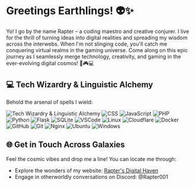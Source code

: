 # Greetings Earthlings! 👽✨

Yo! I go by the name Rapter – a coding maestro and creative conjurer. I live for the thrill of turning ideas into digital realities and spreading my wisdom across the interwebs. When I'm not slinging code, you'll catch me conquering virtual realms in the gaming universe. Come along on this epic journey as I seamlessly merge technology, creativity, and gaming in the ever-evolving digital cosmos! 🚀🎮💻

## 💻 Tech Wizardry & Linguistic Alchemy

Behold the arsenal of spells I wield:

![Tech Wizardry & Linguistic Alchemy](https://rapter.pages.dev/img/icons/html.svg)
![CSS](https://rapter.pages.dev/img/icons/css.svg)
![JavaScript](https://rapter.pages.dev/img/icons/js.svg)
![PHP](https://rapter.pages.dev/img/icons/php.svg)
![Python](https://rapter.pages.dev/img/icons/python.svg)
![Flask](https://rapter.pages.dev/img/icons/flask.svg)
![SQLite](https://rapter.pages.dev/img/icons/sqlite.svg)
![VSCode](https://rapter.pages.dev/img/icons/vscode.svg)
![Linux](https://rapter.pages.dev/img/icons/linux.svg)
![Cloudflare](https://rapter.pages.dev/img/icons/cloudflare.svg)
![Docker](https://rapter.pages.dev/img/icons/docker.svg)
![GitHub](https://rapter.pages.dev/img/icons/github.svg)
![Git](https://rapter.pages.dev/img/icons/git.svg)
![Nginx](https://rapter.pages.dev/img/icons/nginx.svg)
![Ubuntu](https://rapter.pages.dev/img/icons/ubuntu.svg)
![Windows](https://rapter.pages.dev/img/icons/windows.svg)

## 🌐 Get in Touch Across Galaxies

Feel the cosmic vibes and drop me a line! You can locate me through:

- Explore the wonders of my website: [Rapter's Digital Haven](https://rapter.pages.dev)
- Engage in otherworldly conversations on Discord: @Rapter001
